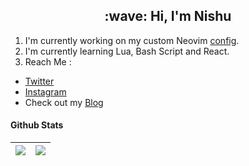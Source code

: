 <h2 align="center">:wave: Hi, I'm Nishu</h2>

1. I'm currently working on my custom Neovim [config](https://github.com/nishu-murmu/TezVim).
2. I'm currently learning Lua, Bash Script and React.
3. Reach Me :
 * [Twitter](twitter.com/_GLiches_)
 * [Instagram](instagram.com/nishu_murmu)
 * Check out my [Blog](https://medium.com/@nishumurmu)

#### Github Stats
<img src="https://github-readme-stats.vercel.app/api/top-langs/?username=nishu-murmu&layout=compact&show_icons=true&theme=gruvbox&langs_count=8&hide_border=true" />|<a src="https://github.com/nishu-murmu/github-readme-stats"><img src="https://github-readme-stats.vercel.app/api?username=nishu-murmu&show_icons=true&theme=gruvbox&hide_border=true&hide=stars"></a>
|--------------|-------------|
